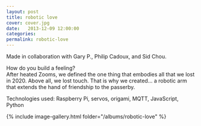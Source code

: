 ```yaml
---
layout: post
title: robotic love
cover: cover.jpg
date:   2013-12-09 12:00:00
categories: 
permalink: robotic-love
---
```


Made in collaboration with Gary P., Philip Cadoux, and Sid Chou.

How do you build a feeling?  
After heated Zooms, we defined the one thing that embodies all that we lost in 2020. Above all, we lost touch. That is why we created... a robotic arm that extends the hand of friendship to the passerby.

Technologies used: Raspberry Pi, servos, origami, MQTT, JavaScript, Python


{% include image-gallery.html folder="/albums/robotic-love" %}
